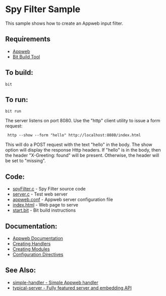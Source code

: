 Spy Filter Sample
===

This sample shows how to create an Appweb input filter.

Requirements
---
* [Appweb](http://embedthis.com/downloads/appweb/download.ejs)
* [Bit Build Tool](http://embedthis.com/downloads/bit/download.ejs)

To build:
---
    bit 

To run:
---
    bit run

The server listens on port 8080. Use the "http" client utility to issue a form request:
 
     http --show --form "hello" http://localhost:8080/index.html

This will do a POST request with the text "hello" in the body. The show option will display the response
Http headers. If "hello" is in the body, then the header "X-Greeting: found" will be present. Otherwise,
the header will be set to "missing".

Code:
---
* [spyFilter.c](spyFilter.c) - Spy Filter source code
* [server.c](server.c) - Test web server
* [appweb.conf](appweb.conf) - Appweb server configuration file
* [index.html](index.html) - Web page to serve
* [start.bit](start.bit) - Bit build instructions

Documentation:
---
* [Appweb Documentation](http://embedthis.com/products/appweb/doc/index.html)
* [Creating Handlers](http://embedthis.com/products/appweb/doc/guide/appweb/programmers/handlers.html)
* [Creating Modules](http://embedthis.com/products/appweb/doc/guide/appweb/programmers/modules.html)
* [Configuration Directives](http://embedthis.com/products/appweb/doc/guide/appweb/users/configuration.html#directives)

See Also:
---
* [simple-handler - Simple Appweb handler](../simple-handler/README.md)
* [typical-server - Fully featured server and embedding API](../typical-server/README.md)
